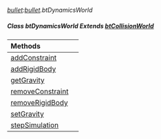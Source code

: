 _[bullet](../../modules/bullet/bullet-module.md):[bullet](../../modules/bullet/bullet-module.md).btDynamicsWorld_
##### Class btDynamicsWorld Extends [btCollisionWorld](../../modules/bullet/bullet-btcollisionworld.md)

| Methods | |
|:---|:---|
| [addConstraint](bullet-btdynamicsworld-addconstraint.md) |  |
| [addRigidBody](bullet-btdynamicsworld-addrigidbody.md) |  |
| [getGravity](bullet-btdynamicsworld-getgravity.md) |  |
| [removeConstraint](bullet-btdynamicsworld-removeconstraint.md) |  |
| [removeRigidBody](bullet-btdynamicsworld-removerigidbody.md) |  |
| [setGravity](bullet-btdynamicsworld-setgravity.md) |  |
| [stepSimulation](bullet-btdynamicsworld-stepsimulation.md) |  |

